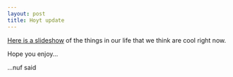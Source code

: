 ```yaml
---
layout: post
title: Hoyt update
---
```


[Here is a slideshow](http://flickr.com/photos/jonmagic/show/) of the
things in our life that we think are cool right now.

Hope you enjoy…

…nuf said
